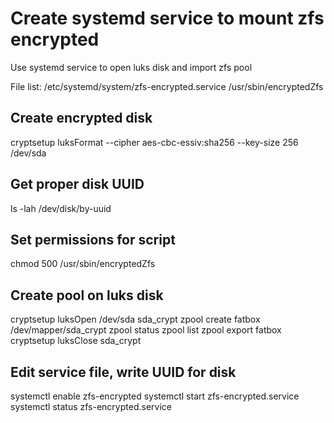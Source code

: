 
# Create systemd service to mount zfs encrypted

Use systemd service to open luks disk and import zfs pool

File list:
/etc/systemd/system/zfs-encrypted.service
/usr/sbin/encryptedZfs

## Create encrypted disk

cryptsetup luksFormat --cipher aes-cbc-essiv:sha256 --key-size 256 /dev/sda

## Get proper disk UUID

ls -lah /dev/disk/by-uuid

## Set permissions for script

chmod 500 /usr/sbin/encryptedZfs

## Create pool on luks disk

cryptsetup luksOpen /dev/sda sda_crypt
zpool create fatbox /dev/mapper/sda_crypt
zpool status
zpool list
zpool export fatbox
cryptsetup luksClose sda_crypt

## Edit service file, write UUID for disk

systemctl enable zfs-encrypted
systemctl start zfs-encrypted.service
systemctl status zfs-encrypted.service

